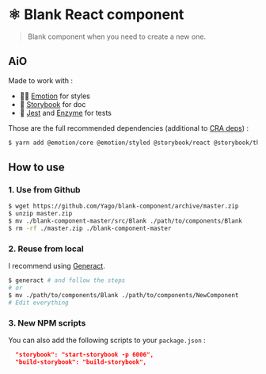 # ⚛️ Blank React component

> Blank component when you need to create a new one.

## AiO

Made to work with :
- 👩‍🎤 [Emotion](https://emotion.sh/) for styles
- 📖 [Storybook](https://storybook.js.org) for doc
- 🧪 [Jest](https://jestjs.io) and [Enzyme](https://airbnb.io/enzyme/) for tests

Those are the full recommended dependencies (additional to [CRA deps](https://facebook.github.io/create-react-app/)) :

```sh
$ yarn add @emotion/core @emotion/styled @storybook/react @storybook/theming enzyme enzyme-adapter-react-16 @babel/core babel-loader
```

## How to use

### 1. Use from Github

```sh
$ wget https://github.com/Yago/blank-component/archive/master.zip
$ unzip master.zip
$ mv ./blank-component-master/src/Blank ./path/to/components/Blank
$ rm -rf ./master.zip ./blank-component-master
```

### 2. Reuse from local

I recommend using [Generact](https://github.com/diegohaz/generact).

```sh
$ generact # and follow the steps
# or
$ mv ./path/to/components/Blank ./path/to/components/NewComponent
# Edit everything

```

### 3. New NPM scripts

You can also add the following scripts to your `package.json` :

```json
  "storybook": "start-storybook -p 6006",
  "build-storybook": "build-storybook",  
```

